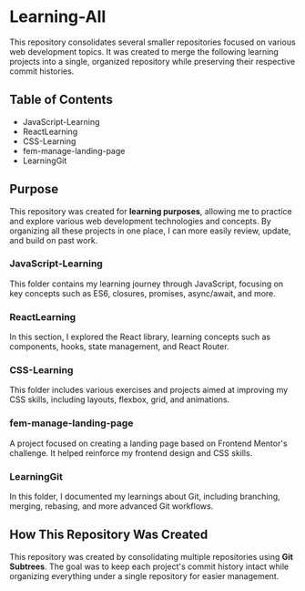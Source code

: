 

# Learning-All

This repository consolidates several smaller repositories focused on various web development topics. It was created to merge the following learning projects into a single, organized repository while preserving their respective commit histories.

## Table of Contents

- JavaScript-Learning
- ReactLearning
- CSS-Learning
- fem-manage-landing-page
- LearningGit
  
## Purpose

This repository was created for **learning purposes**, allowing me to practice and explore various web development technologies and concepts. By organizing all these projects in one place, I can more easily review, update, and build on past work.

### JavaScript-Learning

This folder contains my learning journey through JavaScript, focusing on key concepts such as ES6, closures, promises, async/await, and more.


### ReactLearning

In this section, I explored the React library, learning concepts such as components, hooks, state management, and React Router.


### CSS-Learning

This folder includes various exercises and projects aimed at improving my CSS skills, including layouts, flexbox, grid, and animations.


### fem-manage-landing-page

A project focused on creating a landing page based on Frontend Mentor's challenge. It helped reinforce my frontend design and CSS skills.


### LearningGit

In this folder, I documented my learnings about Git, including branching, merging, rebasing, and more advanced Git workflows.


## How This Repository Was Created

This repository was created by consolidating multiple repositories using **Git Subtrees**. The goal was to keep each project's commit history intact while organizing everything under a single repository for easier management.

